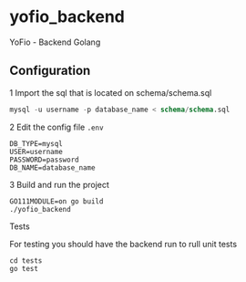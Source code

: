 # yofio_backend
YoFio - Backend Golang


## Configuration

1 Import the sql that is located on schema/schema.sql
  ```sql
  mysql -u username -p database_name < schema/schema.sql
  ```
  
2 Edit the config file `.env`
  ``` 
DB_TYPE=mysql
USER=username
PASSWORD=password
DB_NAME=database_name
```
3 Build and run the project

```
GO111MODULE=on go build
./yofio_backend
```

Tests

For testing you should have the backend run to rull unit tests
```
cd tests
go test
```

